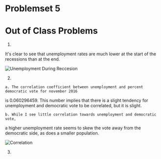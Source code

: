# Problemset 5

# Out of Class Problems

1.

It's clear to see that unemployment rates are much lower at the start of the recessions than at the end.

![Unemployment During Reccesion](https://github.com/CSCI3395-F17/daily-code-mnewtonten/blob/master/images/sparksql2_1.png?raw=true)



2. 

    a. The correlation coefficient between unemployment and percent democratic vote for november 2016 
  is 0.060296459. This number implies that there is a slight tendency for unemployment and 
  democratic vote to be correlated, but it is slight.

    b. While I see little correlation towards unemployment and democratic vote, 
  a higher unemployment rate seems to skew the vote away from the democratic side, 
  as does a smaller population.

![Correlation](https://github.com/CSCI3395-F17/daily-code-mnewtonten/blob/master/images/sparksql2_2.png?raw=true)

3.
